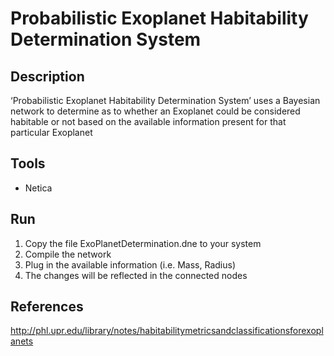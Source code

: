 # Probabilistic Exoplanet Habitability Determination System

## Description
‘Probabilistic Exoplanet Habitability Determination System’ uses a Bayesian network to determine as to whether an Exoplanet could be considered habitable or not based on the available information present for that particular Exoplanet

## Tools
* Netica

## Run
1.	Copy the file ExoPlanetDetermination.dne to your system
2.	Compile the network
3.	Plug in the available information (i.e. Mass, Radius)
4.	The changes will be reflected in the connected nodes

## References
http://phl.upr.edu/library/notes/habitabilitymetricsandclassificationsforexoplanets
